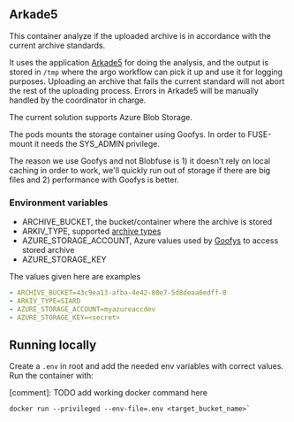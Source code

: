 ## Arkade5

This container analyze if the uploaded archive is in accordance with the current archive standards.

It uses the application [Arkade5](https://arkade.arkivverket.no/) for doing the analysis, and the output is stored in
`/tmp` where the argo workflow can pick it up and use it for logging purposes.
Uploading an archive that fails the current standard will not abort the rest of the uploading process.
Errors in Arkade5 will be manually handled by the coordinator in charge.

The current solution supports Azure Blob Storage.

The pods mounts the storage container using Goofys. In order to FUSE-mount it needs the SYS_ADMIN privilege.

The reason we use Goofys and not Blobfuse is 1) it doesn't rely on local caching in order to work,
we'll quickly run out of storage if there are big files and 2) performance with Goofys is better.

### Environment variables

* ARCHIVE_BUCKET, the bucket/container where the archive is stored
* ARKIV_TYPE, supported [archive types](http://docs.arkade.arkivverket.no/no/latest/Brukerveiledning.html#innlasting)
* AZURE_STORAGE_ACCOUNT, Azure values used by [Goofys](https://github.com/kahing/goofys/blob/master/README-azure.md) to access stored archive
* AZURE_STORAGE_KEY

The values given here are examples
```yaml
- ARCHIVE_BUCKET=43c9ea13-afba-4e42-80e7-5d8deaa6edff-0
- ARKIV_TYPE=SIARD
- AZURE_STORAGE_ACCOUNT=myazureaccdev
- AZURE_STORAGE_KEY=<secret>
```

## Running locally
Create a `.env` in root and add the needed env variables with correct values.
Run the container with:

[comment]: TODO add working docker command here
```shell
docker run --privileged --env-file=.env <target_bucket_name>`
```


